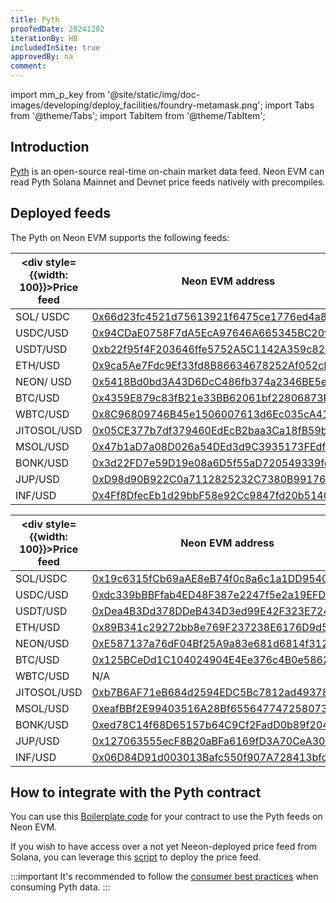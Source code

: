```yaml
---
title: Pyth
proofedDate: 20241202
iterationBy: HB
includedInSite: true
approvedBy: na
comment:
---
```


import mm_p_key from '@site/static/img/doc-images/developing/deploy_facilities/foundry-metamask.png';
import Tabs from '@theme/Tabs';
import TabItem from '@theme/TabItem';

## Introduction

[Pyth](https://pyth.network/) is an open-source real-time on-chain market data feed. Neon EVM can read Pyth Solana Mainnet and Devnet price feeds natively with precompiles.


## Deployed feeds

The Pyth on Neon EVM supports the following feeds:

<Tabs>

  <TabItem value="Mainnet" label="Mainnet">

| <div style={{width: 100}}>Price feed</div> | Neon EVM address | Price feed ID |
| ------- | --- | --- |
| SOL/ USDC | [0x66d23fc4521d75613921f6475ce1776ed4a8f109](https://neon.blockscout.com/address/0x66d23fc4521d75613921f6475ce1776ed4a8f109) | 0xef0d8b6fda2ceba41da15d4095d1da392a0d2f8ed0c6c7bc0f4cfac8c280b56d |
| USDC/USD | [0x94CDaE0758F7dA5EcA97646A665345BC20f72D53](https://neon.blockscout.com/address/0x94CDaE0758F7dA5EcA97646A665345BC20f72D53) | 0xeaa020c61cc479712813461ce153894a96a6c00b21ed0cfc2798d1f9a9e9c94a |
| USDT/USD | [0xb22f95f4F203646ffe5752A5C1142A359c82cD47](https://neon.blockscout.com/address/0xb22f95f4F203646ffe5752A5C1142A359c82cD47) | 0x2b89b9dc8fdf9f34709a5b106b472f0f39bb6ca9ce04b0fd7f2e971688e2e53b |
| ETH/USD | [0x9ca5Ae7Fdc9Ef33fd8B86634678252Af052cF920](https://neon.blockscout.com/address/0x9ca5Ae7Fdc9Ef33fd8B86634678252Af052cF920) | 0xff61491a931112ddf1bd8147cd1b641375f79f5825126d665480874634fd0ace |
| NEON/ USD | [0x5418Bd0bd3A43D6DcC486fb374a2346BE5e07A0D](https://neon.blockscout.com/address/0x5418Bd0bd3A43D6DcC486fb374a2346BE5e07A0D) | 0xd82183dd487bef3208a227bb25d748930db58862c5121198e723ed0976eb92b7 |
| BTC/USD | [0x4359E879c83fB21e33BB62061bf22806873F06d6](https://neon.blockscout.com/address/0x4359E879c83fB21e33BB62061bf22806873F06d6) | 0xe62df6c8b4a85fe1a67db44dc12de5db330f7ac66b72dc658afedf0f4a415b43 |
| WBTC/USD | [0x8C96809746B45e1506007613d6Ec035cA41bEcB4](https://neon.blockscout.com/address/0x8C96809746B45e1506007613d6Ec035cA41bEcB4) | 0xc9d8b075a5c69303365ae23633d4e085199bf5c520a3b90fed1322a0342ffc33 |
| JITOSOL/USD | [0x05CE377b7df379460EdEcB2baa3Ca18fB59b082C](https://neon.blockscout.com/address/0x05CE377b7df379460EdEcB2baa3Ca18fB59b082C) | 0x67be9f519b95cf24338801051f9a808eff0a578ccb388db73b7f6fe1de019ffb |
| MSOL/USD | [0x47b1aD7a08D026a54DEd3d9C3935173FEdfbD2CF](https://neon.blockscout.com/address/0x47b1aD7a08D026a54DEd3d9C3935173FEdfbD2CF) | 0xc2289a6a43d2ce91c6f55caec370f4acc38a2ed477f58813334c6d03749ff2a4 |
| BONK/USD | [0x3d22FD7e59D19e08a6D5f55aD720549339fc8544](https://neon.blockscout.com/address/0x3d22FD7e59D19e08a6D5f55aD720549339fc8544) | 0x72b021217ca3fe68922a19aaf990109cb9d84e9ad004b4d2025ad6f529314419 |
| JUP/USD | [0xD98d90B922C0a7112825232C7380B99176F090A7](https://neon.blockscout.com/address/0xD98d90B922C0a7112825232C7380B99176F090A7) | 0x0a0408d619e9380abad35060f9192039ed5042fa6f82301d0e48bb52be830996 |
| INF/USD | [0x4Ff8DfecEb1d29bbF58e92Cc9847fd20b51406aD](https://neon.blockscout.com/address/0x4Ff8DfecEb1d29bbF58e92Cc9847fd20b51406aD) | 0xf51570985c642c49c2d6e50156390fdba80bb6d5f7fa389d2f012ced4f7d208f |

</TabItem>
  <TabItem value="Devnet" label="Devnet"> 

| <div style={{width: 100}}>Price feed</div> | Neon EVM address | Price feed ID |
| ------- | --- | --- |
| SOL/USDC | [0x19c6315fCb69aAE8eB74f0c8a6c1a1DD9540F64f](https://neon.blockscout.com/address/0x19c6315fCb69aAE8eB74f0c8a6c1a1DD9540F64f) | 0xef0d8b6fda2ceba41da15d4095d1da392a0d2f8ed0c6c7bc0f4cfac8c280b56d |
| USDC/USD | [0xdc339bBBFfab4ED48F387e2247f5e2a19EFD33D1](https://neon.blockscout.com/address/0xdc339bBBFfab4ED48F387e2247f5e2a19EFD33D1) | 0xeaa020c61cc479712813461ce153894a96a6c00b21ed0cfc2798d1f9a9e9c94a |
| USDT/USD | [0xDea4B3Dd378DDeB434D3ed99E42F323E724776a8](https://neon.blockscout.com/address/0xDea4B3Dd378DDeB434D3ed99E42F323E724776a8) | 0x2b89b9dc8fdf9f34709a5b106b472f0f39bb6ca9ce04b0fd7f2e971688e2e53b |
| ETH/USD | [0x89B341c29272bb8e769F237238E6176D9d55f57e](https://neon.blockscout.com/address/0x89B341c29272bb8e769F237238E6176D9d55f57e) | 0xff61491a931112ddf1bd8147cd1b641375f79f5825126d665480874634fd0ace |
| NEON/USD | [0xE587137a76dF04Bf25A9a83e681d6814f312500f](https://neon.blockscout.com/address/0xE587137a76dF04Bf25A9a83e681d6814f312500f) | 0xd82183dd487bef3208a227bb25d748930db58862c5121198e723ed0976eb92b7 |
| BTC/USD | [0x125BCeDd1C104024904E4Ee376c4B0e58620677C](https://neon.blockscout.com/address/0x125BCeDd1C104024904E4Ee376c4B0e58620677C) | 0xe62df6c8b4a85fe1a67db44dc12de5db330f7ac66b72dc658afedf0f4a415b43 |
| WBTC/USD | N/A | 0xc9d8b075a5c69303365ae23633d4e085199bf5c520a3b90fed1322a0342ffc33 |
| JITOSOL/USD | [0xb7B6AF71eB684d2594EDC5Bc7812ad4937864561](https://neon.blockscout.com/address/0xb7B6AF71eB684d2594EDC5Bc7812ad4937864561) | 0x67be9f519b95cf24338801051f9a808eff0a578ccb388db73b7f6fe1de019ffb |
| MSOL/USD | [0xeafBBf2E99403516A28Bf6556477472580739c06](https://neon.blockscout.com/address/0xeafBBf2E99403516A28Bf6556477472580739c06) | 0xc2289a6a43d2ce91c6f55caec370f4acc38a2ed477f58813334c6d03749ff2a4 |
| BONK/USD | [0xed78C14f68D65157b64C9Cf2FadD0b89f2043eD4](https://neon.blockscout.com/address/0xed78C14f68D65157b64C9Cf2FadD0b89f2043eD4) | 0x72b021217ca3fe68922a19aaf990109cb9d84e9ad004b4d2025ad6f529314419 |
| JUP/USD | [0x127063555ecF8B20aBFa6169fD3A70CeA30e17fB](https://neon.blockscout.com/address/0x127063555ecF8B20aBFa6169fD3A70CeA30e17fB) | 0x0a0408d619e9380abad35060f9192039ed5042fa6f82301d0e48bb52be830996 |
| INF/USD | [0x06D84D91d003013Bafc550f907A728413bfdb342](https://neon.blockscout.com/address/0x06D84D91d003013Bafc550f907A728413bfdb342) | 0xf51570985c642c49c2d6e50156390fdba80bb6d5f7fa389d2f012ced4f7d208f |

  </TabItem>
</Tabs>


## How to integrate with the Pyth contract

You can use this [Boilerplate code](https://github.com/neonlabsorg/neon-contracts/blob/main/contracts/oracles/Pyth/PythAggregatorV3.sol) for your contract to use the Pyth feeds on Neon EVM.

If you wish to have access over a not yet Neeon-deployed price feed from Solana, you can leverage this [script](https://github.com/neonlabsorg/neon-contracts/blob/main/scripts/oracles/Pyth/PythAggregatorV3.js) to deploy the price feed.


:::important
It's recommended to follow the [consumer best practices](https://docs.pyth.network/documentation/pythnet-price-feeds/best-practices) when consuming Pyth data.
:::
